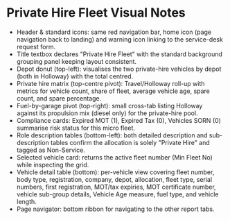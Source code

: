 # Private Hire Fleet Visual Notes

- Header & standard icons: same red navigation bar, home icon (page navigation back to landing) and warning icon linking to the service-desk request form.
- Title textbox declares "Private Hire Fleet" with the standard background grouping panel keeping layout consistent.
- Depot donut (top-left): visualises the two private-hire vehicles by depot (both in Holloway) with the total centred.
- Private hire matrix (top-centre pivot): Travel/Holloway roll-up with metrics for vehicle count, share of fleet, average vehicle age, spare count, and spare percentage.
- Fuel-by-garage pivot (top-right): small cross-tab listing Holloway against its propulsion mix (diesel only) for the private-hire pool.
- Compliance cards: Expired MOT (1), Expired Tax (0), Vehicles SORN (0) summarise risk status for this micro fleet.
- Role description tables (bottom-left): both detailed description and sub-description tables confirm the allocation is solely "Private Hire" and tagged as Non-Service.
- Selected vehicle card: returns the active fleet number (Min Fleet No) while inspecting the grid.
- Vehicle detail table (bottom): per-vehicle view covering fleet number, body type, registration, company, depot, allocation, fleet type, serial numbers, first registration, MOT/tax expiries, MOT certificate number, vehicle sub-group details, Vehicle Age measure, fuel type, and vehicle length.
- Page navigator: bottom ribbon for navigating to the other report tabs.

